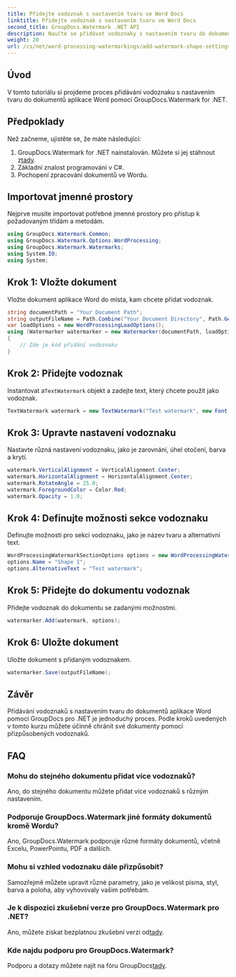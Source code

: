 ```yaml
---
title: Přidejte vodoznak s nastavením tvaru ve Word Docs
linktitle: Přidejte vodoznak s nastavením tvaru ve Word Docs
second_title: GroupDocs.Watermark .NET API
description: Naučte se přidávat vodoznaky s nastavením tvaru do dokumentů aplikace Word pomocí GroupDocs pro .NET. Chraňte své dokumenty efektivně.
weight: 20
url: /cs/net/word-processing-watermarkings/add-watermark-shape-settings-word-docs/
---
```

## Úvod
V tomto tutoriálu si projdeme proces přidávání vodoznaku s nastavením tvaru do dokumentů aplikace Word pomocí GroupDocs.Watermark for .NET.
## Předpoklady
Než začneme, ujistěte se, že máte následující:
1.  GroupDocs.Watermark for .NET nainstalován. Můžete si jej stáhnout z[tady](https://releases.groupdocs.com/Watermark/net/).
2. Základní znalost programování v C#.
3. Pochopení zpracování dokumentů ve Wordu.

## Importovat jmenné prostory
Nejprve musíte importovat potřebné jmenné prostory pro přístup k požadovaným třídám a metodám.
```csharp
using GroupDocs.Watermark.Common;
using GroupDocs.Watermark.Options.WordProcessing;
using GroupDocs.Watermark.Watermarks;
using System.IO;
using System;
```
## Krok 1: Vložte dokument
Vložte dokument aplikace Word do místa, kam chcete přidat vodoznak.
```csharp
string documentPath = "Your Document Path";
string outputFileName = Path.Combine("Your Document Directory", Path.GetFileName(documentPath));
var loadOptions = new WordProcessingLoadOptions();
using (Watermarker watermarker = new Watermarker(documentPath, loadOptions))
{
    // Zde je kód přidání vodoznaku
}
```
## Krok 2: Přidejte vodoznak
 Instantovat a`TextWatermark` objekt a zadejte text, který chcete použít jako vodoznak.
```csharp
TextWatermark watermark = new TextWatermark("Test watermark", new Font("Arial", 19));
```
## Krok 3: Upravte nastavení vodoznaku
Nastavte různá nastavení vodoznaku, jako je zarovnání, úhel otočení, barva a krytí.
```csharp
watermark.VerticalAlignment = VerticalAlignment.Center;
watermark.HorizontalAlignment = HorizontalAlignment.Center;
watermark.RotateAngle = 25.0;
watermark.ForegroundColor = Color.Red;
watermark.Opacity = 1.0;
```
## Krok 4: Definujte možnosti sekce vodoznaku
Definujte možnosti pro sekci vodoznaku, jako je název tvaru a alternativní text.
```csharp
WordProcessingWatermarkSectionOptions options = new WordProcessingWatermarkSectionOptions();
options.Name = "Shape 1";
options.AlternativeText = "Test watermark";
```
## Krok 5: Přidejte do dokumentu vodoznak
Přidejte vodoznak do dokumentu se zadanými možnostmi.
```csharp
watermarker.Add(watermark, options);
```
## Krok 6: Uložte dokument
Uložte dokument s přidaným vodoznakem.
```csharp
watermarker.Save(outputFileName);
```

## Závěr
Přidávání vodoznaků s nastavením tvaru do dokumentů aplikace Word pomocí GroupDocs pro .NET je jednoduchý proces. Podle kroků uvedených v tomto kurzu můžete účinně chránit své dokumenty pomocí přizpůsobených vodoznaků.
## FAQ
### Mohu do stejného dokumentu přidat více vodoznaků?
Ano, do stejného dokumentu můžete přidat více vodoznaků s různým nastavením.
### Podporuje GroupDocs.Watermark jiné formáty dokumentů kromě Wordu?
Ano, GroupDocs.Watermark podporuje různé formáty dokumentů, včetně Excelu, PowerPointu, PDF a dalších.
### Mohu si vzhled vodoznaku dále přizpůsobit?
Samozřejmě můžete upravit různé parametry, jako je velikost písma, styl, barva a poloha, aby vyhovovaly vašim potřebám.
### Je k dispozici zkušební verze pro GroupDocs.Watermark pro .NET?
 Ano, můžete získat bezplatnou zkušební verzi od[tady](https://releases.groupdocs.com/).
### Kde najdu podporu pro GroupDocs.Watermark?
 Podporu a dotazy můžete najít na fóru GroupDocs[tady](https://forum.groupdocs.com/c/watermark/19).